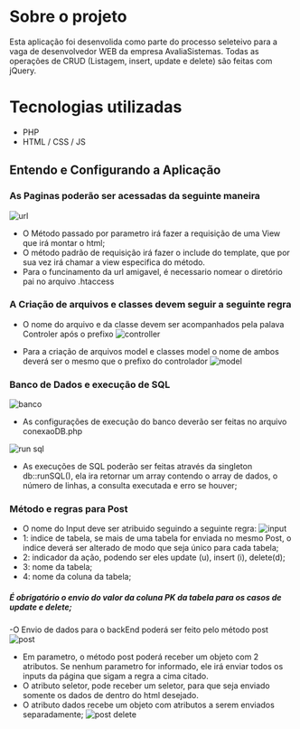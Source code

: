 
# Sobre o projeto

Esta aplicação foi desenvolida como parte do processo seleteivo para a vaga de desenvolvedor WEB da empresa AvaliaSistemas. Todas as operações de CRUD (Listagem, insert, update e delete) são feitas com jQuery.

# Tecnologias utilizadas
- PHP
- HTML / CSS / JS 


## Entendo e Configurando a Aplicação
### As Paginas poderão ser acessadas da seguinte maneira 
![url](https://user-images.githubusercontent.com/81712575/184037942-647b01a9-7225-43ba-9446-5cb1baf80ee0.jpg)
- O Método passado por parametro irá fazer a requisição de uma View que irá montar o html;
- O método padrão de requisição irá fazer o include do template, que por sua vez irá chamar a view especifica do método.
- Para o funcinamento da url amigavel, é necessario nomear o diretório pai no arquivo .htaccess

### A Criação de arquivos e classes devem seguir a seguinte regra
- O nome do arquivo e da classe devem ser acompanhados pela palava Controler após o prefixo
![controller](https://user-images.githubusercontent.com/81712575/184041474-9dc3c7c3-94ee-4e2a-9cb3-c4a28c07c6c1.jpg)

- Para a criação de arquivos model e classes model o nome de ambos deverá ser o mesmo que o prefixo do controlador
![model](https://user-images.githubusercontent.com/81712575/184041926-6e7fffb3-8752-4764-940f-c9056baa94eb.jpg)


### Banco de Dados e execução de SQL
![banco](https://user-images.githubusercontent.com/81712575/184042725-16bd6a0e-d873-4c22-bf0b-f01050d5cba7.jpg)
- As configurações de execução do banco deverão ser feitas no arquivo conexaoDB.php

![run sql](https://user-images.githubusercontent.com/81712575/184043058-855cdb52-a363-4fb1-a58d-2e9af8cc9d78.jpg)
- As execuções de SQL poderão ser feitas através da singleton db::runSQL(), ela ira retornar um array contendo o array de dados, o número de linhas, a consulta executada e erro se houver;

### Método e regras para Post
- O nome do Input deve ser atribuido seguindo a seguinte regra:
![input](https://user-images.githubusercontent.com/81712575/184043874-07cfa050-3ce1-478d-8099-4aa241b76e45.jpg)
- 1: indice de tabela, se mais de uma tabela for enviada no mesmo Post, o indice deverá ser alterado de modo que seja único para cada tabela;
- 2: indicador da ação, podendo ser eles update (u), insert (i), delete(d);
- 3: nome da tabela;
- 4: nome da coluna da tabela;
 ##### É obrigatório o envio do valor da coluna PK da tabela para os casos de update e delete;
 
 -O Envio de dados para o backEnd poderá ser feito pelo método post
 ![post](https://user-images.githubusercontent.com/81712575/184044769-5763c748-8c48-4c67-b539-744b5c982416.jpg)
- Em parametro, o método post poderá receber um objeto com 2 atributos. Se nenhum parametro for informado, ele irá enviar todos os inputs da página que sigam a regra a cima citado.
- O atributo seletor, pode receber um seletor, para que seja enviado somente os dados de dentro do html desejado.
- O atributo dados recebe um objeto com atributos a serem enviados separadamente;
![post delete](https://user-images.githubusercontent.com/81712575/184045675-1d59d38f-ae69-4e4a-bde0-97e9483df36c.jpg)


